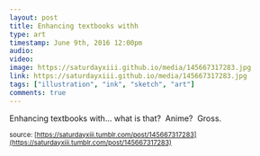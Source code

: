 ```yaml
---
layout: post
title: Enhancing textbooks withh
type: art
timestamp: June 9th, 2016 12:00pm
audio: 
video: 
image: https://saturdayxiii.github.io/media/145667317283.jpg
link: https://saturdayxiii.github.io/media/145667317283.jpg
tags: ["illustration", "ink", "sketch", "art"]
comments: true
---
```

Enhancing textbooks with&hellip; what is that?  Anime?  Gross.
 
  
<small>source: [https://saturdayxiii.tumblr.com/post/145667317283](https://saturdayxiii.tumblr.com/post/145667317283)</small>